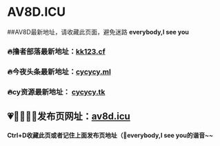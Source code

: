 # AV8D.ICU
##AV8D最新地址，请收藏此页面，避免迷路
**everybody,I see you**
### 🔥撸者部落最新地址：[kk123.cf](http://kk123.cf)
### 🔥今夜头条最新地址：[cycycy.ml](http://cycycy.ml)
### 🔥cy资源最新地址： [cycycy.tk](http://cycycy.tk)
## 💗💙💚💛💜发布页网址：[av8d.icu](http://av8d.icu)
#### Ctrl+D收藏此页或者记住上面发布页地址（💋everybody,I see you的谐音~~
